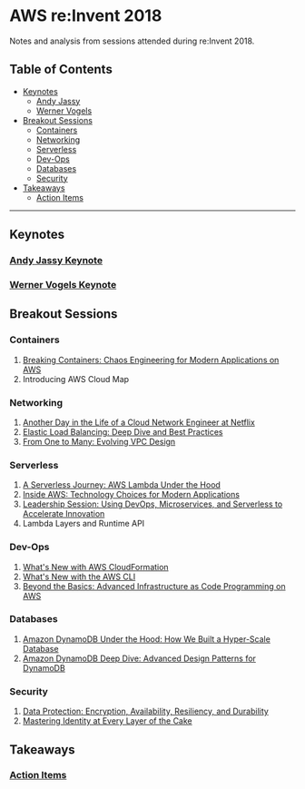 # AWS re:Invent 2018
Notes and analysis from sessions attended during re:Invent 2018.


## Table of Contents

<!-- MarkdownTOC depth=4 -->

- [Keynotes](#keynotes)
    - [Andy Jassy](#andy-jassy)
    - [Werner Vogels](#werner-vogels)
- [Breakout Sessions](#breakout-sessions)
    - [Containers](#containers)
    - [Networking](#networking)
    - [Serverless](#serverless)
    - [Dev-Ops](#dev-ops)
    - [Databases](#databases)
    - [Security](#security)
- [Takeaways](#takeaways)
    - [Action Items](#action-items)

<!-- /MarkdownTOC -->

---

## Keynotes

### [Andy Jassy Keynote](./general/Keynote-Andy_Jassy.md)

### [Werner Vogels Keynote](./general/Keynote-Werner_Vogels.md)


## Breakout Sessions

### Containers
  1. [Breaking Containers: Chaos Engineering for Modern Applications on AWS](./11_26-mon/CON310-Breaking_Containers_Chaos_Engineering.md)
  2. Introducing AWS Cloud Map

### Networking
  1. [Another Day in the Life of a Cloud Network Engineer at Netflix](./11_26-mon/NET312-Another_Day_in_the_Life.md)
  2. [Elastic Load Balancing: Deep Dive and Best Practices](./11_26-mon/NET404-Elastic_Load_Balancing_Deep_Dive.md)
  3. [From One to Many: Evolving VPC Design](./11_27-tues/ARC309-From_One_to_Many_Evolving_VPC_Design.md)

### Serverless
  1. [A Serverless Journey: AWS Lambda Under the Hood](./11_28-wed/SRV409-A_Serverless_Journey_AWS_Lambda_Under.md)
  2. [Inside AWS: Technology Choices for Modern Applications](./11_29-thurs/SRV305-Inside_AWS_Technology_Choices.md)
  3. [Leadership Session: Using DevOps, Microservices, and Serverless to Accelerate Innovation](./11_29-thurs/SRV325-Using_DevOps_Microservices_Serverless.md)
  4. Lambda Layers and Runtime API

### Dev-Ops
  1. [What's New with AWS CloudFormation](./11_27-tues/DEV321-Whats_New_with_AWS_CloudFormation.md)
  2. [What's New with the AWS CLI](./11_27-tues/DEV321-Whats_New_with_the_AWS_CLI.md)
  3. [Beyond the Basics: Advanced Infrastructure as Code Programming on AWS](./11_29-thurs/DEV327-Beyond_the_Basics_Advanced_IaC.md)

### Databases
  1. [Amazon DynamoDB Under the Hood: How We Built a Hyper-Scale Database](./11_26-mon/DAT321-Amazon_DynamoDB_Under_the_Hood.md)
  2. [Amazon DynamoDB Deep Dive: Advanced Design Patterns for DynamoDB](./11_27-tues/DAT401-Amazon_DynamoDB_Deep_Dive.md)

### Security
  1. [Data Protection: Encryption, Availability, Resiliency, and Durability](./11_26-mon/SEC325-Data_Protection_Encryption.md)
  2. [Mastering Identity at Every Layer of the Cake](./11_28-wed/SEC401-Mastering_Identity_at_Every_Layer.md)


## Takeaways

### [Action Items](./general/Action_Items.md)
